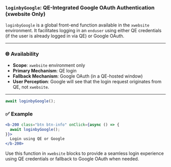 ### `loginbyGoogle`: QE-Integrated Google OAuth Authentication (xwebsite Only)

`loginbyGoogle` is a global front-end function available in the `xwebsite` environment. It facilitates logging in an `enduser` using either QE credentials (if the user is already logged in via QE) or Google OAuth.

---

### 🌐 Availability

- **Scope**: `xwebsite` environment only  
- **Primary Mechanism**: QE login  
- **Fallback Mechanism**: Google OAuth (in a QE-hosted window)  
- **User Perception**: Google will see that the login request originates from QE, not `xwebsite`.

---

```jsx
await loginbyGoogle();
```


### ✅ Example

```jsx
<b-200 class="btn btn-info" onClick={async () => {
  await loginbyGoogle();
}}>
  Login using QE or Google
</b-200>
```

Use this function in `xwebsite` blocks to provide a seamless login experience using QE credentials or fallback to Google OAuth when needed.
